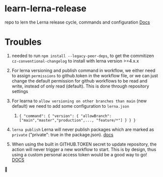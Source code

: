 # learn-lerna-release
repo to lern the Lerna release cycle, commands and configuration
[Docs](https://github.com/lerna/lerna/blob/main/commands/version/README.md#--allow-branch-glob)

# Troubles
1. needed to run `npm install --legacy-peer-deps`, to get the commitizen `cz-conventional-changelog` to install with lerna version >=4.x.x

2. For lerna versioning and publish command in workflow, we either need to assign `permissions` to github.token in the workflow file, or we can just change the default permission for github workflows to be read and write, instead of only read (default). This is done through repository settings

3. For learna to `allow versioning on other branches than main` (new default) we need to add some configuration to `lerna.json`
   1. `{
  "command": {
    "version": {
      "allowBranch": ["main","master","production",..., "feature/*"]
    }
  }
}`

4. `lerna publish` Lerna will never publish packages which are marked as `private` ("private": true in the package.json). [docs](https://github.com/lerna/lerna/issues/2111)

5. When using the built in GITHUB.TOKEN secret to update repository, the action will never trigger a new workflow to start. This is by design, thus using a custom personal access token would be a good way to go! [DOCS](https://docs.github.com/en/actions/using-workflows/triggering-a-workflow#triggering-a-workflow-from-a-workflow)

:crown: